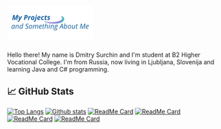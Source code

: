 

# [![Projects](https://github.com/life-termer/life-termer/blob/main/assets/logo200x80.png)](https://life-termer.github.io)
Hello there! My name is Dmitry Surchin and I'm student at B2 Higher Vocational College. I'm from Russia, now living in Ljubljana, Slovenija and learning Java and C# programming.



## 📈 GitHub Stats

[![Top Langs](https://github-readme-stats.vercel.app/api/top-langs/?username=life-termer&show_icons=true&theme=react&langs_count=4)](https://github.com/anuraghazra/github-readme-stats)
[![Github stats](https://github-readme-stats.vercel.app/api?username=life-termer&show_icons=true&theme=react)](https://github.com/anuraghazra/github-readme-stats)
[![ReadMe Card](https://github-readme-stats.vercel.app/api/pin/?username=life-termer&show_icons=true&theme=react&repo=HomeLibrary)](https://github.com/life-termer/HomeLibrary.git)
[![ReadMe Card](https://github-readme-stats.vercel.app/api/pin/?username=life-termer&show_icons=true&theme=react&repo=LastFMBot)](https://github.com/life-termer/LastFMBot.git)
[![ReadMe Card](https://github-readme-stats.vercel.app/api/pin/?username=life-termer&show_icons=true&theme=react&repo=home-movie-library)](https://github.com/life-termer/home-movie-library.git)
[![ReadMe Card](https://github-readme-stats.vercel.app/api/pin/?username=life-termer&show_icons=true&theme=react&repo=Movie-database)](https://github.com/life-termer/Movie-database.git)

<!--
**life-termer/life-termer** is a ✨ _special_ ✨ repository because its `README.md` (this file) appears on your GitHub profile.

Here are some ideas to get you started:

- 🔭 I’m currently working on ...
- 🌱 I’m currently learning ...
- 👯 I’m looking to collaborate on ...
- 🤔 I’m looking for help with ...
- 💬 Ask me about ...
- 📫 How to reach me: ...
- 😄 Pronouns: ...
- ⚡ Fun fact: ...
-->
<!-- Resources -->
<!-- Icons: https://simpleicons.org/ -->
<!-- GitHub Stats: https://github.com/anuraghazra/github-readme-stats -->
<!-- Emojis: https://emojipedia.org/emoji/ -->
<!-- HTML Emojis: https://www.fileformat.info/index.htm -->
<!-- Shields: https://shields.io/ -->
<!-- Awesome GitHub Profile README: https://github.com/abhisheknaiidu/awesome-github-profile-readme -->
